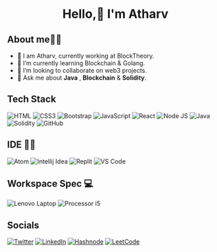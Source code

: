 <h1 align="center"> Hello,👋 I'm Atharv </h1>

## About me:student:

- 👀 I am Atharv, currently working at BlockTheory.
- 🌱 I’m currently learning Blockchain & Golang.
- 👯 I’m looking to collaborate on web3 projects.
- 💬 Ask me about **Java** , **Blockchain** & **Solidity**.


## Tech Stack

![HTML](https://img.shields.io/badge/HTML5-E34F26?style=for-the-badge&logo=html5&logoColor=white)
![CSS3](https://img.shields.io/badge/CSS3-1572B6?style=for-the-badge&logo=css3&logoColor=white)
![Bootstrap](https://img.shields.io/badge/Bootstrap-563D7C?style=for-the-badge&logo=bootstrap&logoColor=white)
![JavaScript](https://img.shields.io/badge/JavaScript-323330?style=for-the-badge&logo=javascript&logoColor=F7DF1E)
![React](https://img.shields.io/badge/React-20232A?style=for-the-badge&logo=react&logoColor=61DAFB)
![Node JS](https://img.shields.io/badge/Node.js-339933?style=for-the-badge&logo=nodedotjs&logoColor=white)
![Java](https://img.shields.io/badge/-Java%20-blue?style=for-the-badge&logo=java&logoColor=white)
![Solidity](https://img.shields.io/badge/Solidity-e6e6e6?style=for-the-badge&logo=solidity&logoColor=black)
![GitHub](https://img.shields.io/badge/GitHub-100000?style=for-the-badge&logo=github&logoColor=white)

## IDE 👩‍💻

![Atom](https://img.shields.io/badge/Atom-66595C?style=for-the-badge&logo=Atom&logoColor=white)
![Intellij Idea](https://img.shields.io/badge/IntelliJ_IDEA-000000.svg?style=for-the-badge&logo=intellij-idea&logoColor=white)
![Replit](https://img.shields.io/badge/replit-667881?style=for-the-badge&logo=replit&logoColor=white)
![VS Code](https://img.shields.io/badge/VSCode-0078D4?style=for-the-badge&logo=visual%20studio%20code&logoColor=white)

## Workspace Spec 💻

![Lenovo Laptop](https://img.shields.io/badge/lenovo%20laptop-E2231A?style=for-the-badge&logo=lenovo&logoColor=white)
![Processor i5](https://img.shields.io/badge/Intel%20Core_i5_10th-0071C5?style=for-the-badge&logo=intel&logoColor=white)

## Socials 

[![Twitter](https://img.shields.io/badge/Twitter-1DA1F2?style=for-the-badge&logo=twitter&logoColor=white)](https://twitter.com/atharv_181)
[![LinkedIn](https://img.shields.io/badge/LinkedIn-0077B5?style=for-the-badge&logo=linkedin&logoColor=white)](https://www.linkedin.com/in/atharv-bobade-2273791b8/)
[![Hashnode](https://img.shields.io/badge/Hashnode-2962FF?style=for-the-badge&logo=hashnode&logoColor=white)](https://atharvbobade.hashnode.dev/)
[![LeetCode](https://img.shields.io/badge/-LeetCode-FFA116?style=for-the-badge&logo=LeetCode&logoColor=black)](https://leetcode.com/Atharvbobade/)


<!-- ## Contributions

<div>
         <img width="48%" src="https://github-readme-stats.vercel.app/api?username=Atharv181&show_icons=true&theme=tokyonight"/>
         <img width="48%" src="https://github-readme-stats.vercel.app/api/top-langs/?username=Atharv181&layout=compact&theme=tokyonight"/>
</div>
<div align="center">
         <img  width="50%"src="https://github-readme-streak-stats.herokuapp.com/?user=Atharv181&theme=tokyonight" alt="Atharv_Stats"/>
</div> -->



